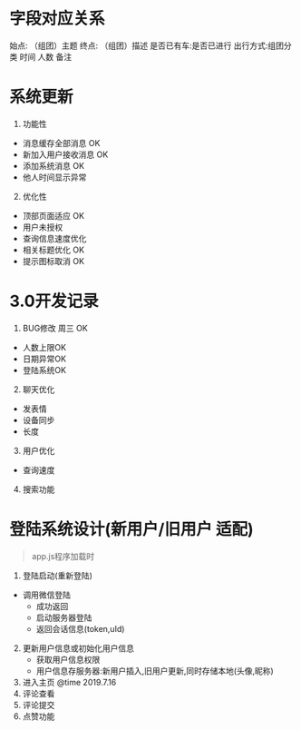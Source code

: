 # 字段对应关系
始点: （组团）主题
终点: （组团）描述
是否已有车:是否已进行 
出行方式:组团分类 
时间
人数
备注
# 系统更新
1. 功能性
  * 消息缓存全部消息 OK
  * 新加入用户接收消息 OK
  * 添加系统消息 OK
  * 他人时间显示异常
2. 优化性
  * 顶部页面适应 OK
  * 用户未授权
  * 查询信息速度优化
  * 相关标题优化 OK
  * 提示图标取消 OK
# 3.0开发记录
1. BUG修改 周三 OK
 - 人数上限OK
 - 日期异常OK
 - 登陆系统OK
2. 聊天优化
 - 发表情
 - 设备同步
 - 长度
3. 用户优化
 - 查询速度
4. 搜索功能
# 登陆系统设计(新用户/旧用户 适配)
>  app.js程序加载时
1. 登陆启动(重新登陆)
  - 调用微信登陆
    - 成功返回
    - 启动服务器登陆
    - 返回会话信息(token,uId)
2. 更新用户信息或初始化用户信息
    - 获取用户信息权限
    - 用户信息存服务器:新用户插入,旧用户更新,同时存储本地(头像,昵称)
3. 进入主页
@time 2019.7.16
1. 评论查看
2. 评论提交
3. 点赞功能